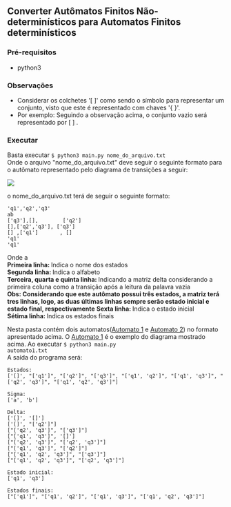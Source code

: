 ## Converter Autômatos Finitos Não-determinísticos para Automatos Finitos determinísticos

### Pré-requisitos
* python3
### Observações
* Considerar os colchetes '[ ]' como sendo o símbolo para representar um conjunto, visto que este é representado com chaves '{ }'.
* Por exemplo: Seguindo a observação acima, o conjunto vazio será representado por [ ] .
### Executar
Basta executar <code>$ python3 main.py nome_do_arquivo.txt</code><br>
Onde o arquivo "nome_do_arquivo.txt" deve seguir o seguinte formato para o autômato representado
pelo diagrama de transições a seguir:

<image src="afn.png"></image>

o nome_do_arquivo.txt terá de seguir o seguinte formato:

    'q1','q2','q3'
    ab
    ['q3'],[],        ['q2']
    [],['q2','q3'], ['q3']
    [] ,['q1']       , []
    'q1'
    'q1'
Onde a<br>
<b>Primeira linha: </b>Indica o nome dos estados<br>
<b>Segunda linha: </b>Indica o alfabeto<br>
<b>Terceira, quarta e quinta linha: </b>Indicando a matriz delta considerando a primeira coluna como a transição após a leitura da palavra vazia<br>
<b>Obs: Considerando que este autômato possui três estados, a matriz terá tres linhas, logo, as duas últimas linhas sempre serão estado inicial e estado final, respectivamente</b>
<b>Sexta linha: </b> Indica o estado inicial<br>
<b>Sétima linha: </b> Indica os estados finais<br>

Nesta pasta contém dois automatos([Automato 1](automato1.txt) e [Automato 2](automato1.txt)) no formato apresentado acima.
O [Automato 1](automato1.txt) é o exemplo do diagrama mostrado acima. Ao executar <code>$ python3 main.py automato1.txt</code><br>
A saída do programa será:


	Estados:
	['[]', "['q1']", "['q2']", "['q3']", "['q1', 'q2']", "['q1', 'q3']", "['q2', 'q3']", "['q1', 'q2', 'q3']"]

	Sigma:
	['a', 'b']

	Delta:
	['[]', '[]']
	['[]', "['q2']"]
	["['q2', 'q3']", "['q3']"]
	["['q1', 'q3']", '[]']
	["['q2', 'q3']", "['q2', 'q3']"]
	["['q1', 'q3']", "['q2']"]
	["['q1', 'q2', 'q3']", "['q3']"]
	["['q1', 'q2', 'q3']", "['q2', 'q3']"]

	Estado inicial:
	['q1', 'q3']

	Estados finais:
	["['q1']", "['q1', 'q2']", "['q1', 'q3']", "['q1', 'q2', 'q3']"]
